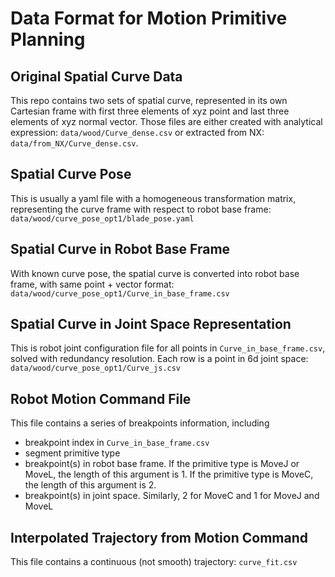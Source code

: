 # Data Format for Motion Primitive Planning

## Original Spatial Curve Data
This repo contains two sets of spatial curve, represented in its own Cartesian frame with first three elements of xyz point and last three elements of xyz normal vector.
Those files are either created with analytical expression: `data/wood/Curve_dense.csv` or extracted from NX: `data/from_NX/Curve_dense.csv`.

## Spatial Curve Pose
This is usually a yaml file with a homogeneous transformation matrix, representing the curve frame with respect to robot base frame: `data/wood/curve_pose_opt1/blade_pose.yaml`

## Spatial Curve in Robot Base Frame
With known curve pose, the spatial curve is converted into robot base frame, with same point + vector format:  `data/wood/curve_pose_opt1/Curve_in_base_frame.csv`

## Spatial Curve in Joint Space Representation
This is robot joint configuration file for all points in `Curve_in_base_frame.csv`, solved with redundancy resolution. Each row is a point in 6d joint space: `data/wood/curve_pose_opt1/Curve_js.csv`

## Robot Motion Command File
This file contains a series of breakpoints information, including 
* breakpoint index in `Curve_in_base_frame.csv`
* segment primitive type
* breakpoint(s) in robot base frame. If the primitive type is MoveJ or MoveL, the length of this argument is 1. If the primitive type is MoveC, the length of this argument is 2.
* breakpoint(s) in joint space. Similarly, 2 for MoveC and 1 for MoveJ and MoveL

## Interpolated Trajectory from Motion Command
This file contains a continuous (not smooth) trajectory: `curve_fit.csv`
